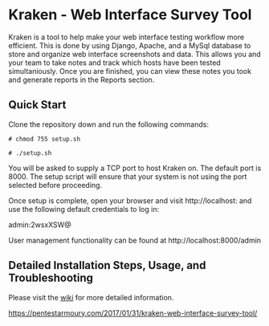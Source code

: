 # Kraken - Web Interface Survey Tool
Kraken is a tool to help make your web interface testing workflow more efficient. This is done by using Django, Apache, and a MySql database to store and organize web interface screenshots and data. This allows you and your team to take notes and track which hosts have been tested simultaniously. Once you are finished, you can view these notes you took and generate reports in the Reports section. 

## Quick Start

Clone the repository down and run the following commands:

```# chmod 755 setup.sh```

```# ./setup.sh```

You will be asked to supply a TCP port to host Kraken on. The default port is 8000. The setup script will ensure that your system is not using the port selected before proceeding.

Once setup is complete, open your browser and visit http://localhost:<port> and use the following default credentials to log in:

admin:2wsxXSW@

User management functionality can be found at http://localhost:8000/admin

##  Detailed Installation Steps, Usage, and Troubleshooting

Please visit the [wiki](https://github.com/Sw4mpf0x/Kraken/wiki) for more detailed information. 

https://pentestarmoury.com/2017/01/31/kraken-web-interface-survey-tool/
